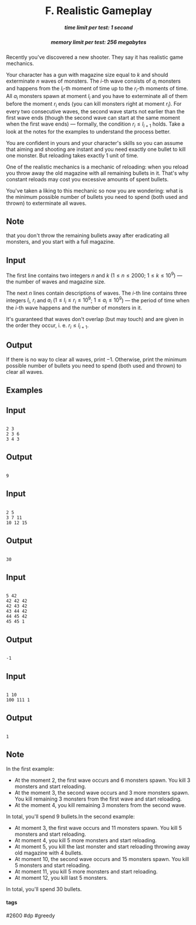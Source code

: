 <h1 style='text-align: center;'> F. Realistic Gameplay</h1>

<h5 style='text-align: center;'>time limit per test: 1 second</h5>
<h5 style='text-align: center;'>memory limit per test: 256 megabytes</h5>

Recently you've discovered a new shooter. They say it has realistic game mechanics.

Your character has a gun with magazine size equal to $k$ and should exterminate $n$ waves of monsters. The $i$-th wave consists of $a_i$ monsters and happens from the $l_i$-th moment of time up to the $r_i$-th moments of time. All $a_i$ monsters spawn at moment $l_i$ and you have to exterminate all of them before the moment $r_i$ ends (you can kill monsters right at moment $r_i$). For every two consecutive waves, the second wave starts not earlier than the first wave ends (though the second wave can start at the same moment when the first wave ends) — formally, the condition $r_i \le l_{i + 1}$ holds. Take a look at the notes for the examples to understand the process better.

You are confident in yours and your character's skills so you can assume that aiming and shooting are instant and you need exactly one bullet to kill one monster. But reloading takes exactly $1$ unit of time.

One of the realistic mechanics is a mechanic of reloading: when you reload you throw away the old magazine with all remaining bullets in it. That's why constant reloads may cost you excessive amounts of spent bullets.

You've taken a liking to this mechanic so now you are wondering: what is the minimum possible number of bullets you need to spend (both used and thrown) to exterminate all waves.

## Note

 that you don't throw the remaining bullets away after eradicating all monsters, and you start with a full magazine.

## Input

The first line contains two integers $n$ and $k$ ($1 \le n \le 2000$; $1 \le k \le 10^9$) — the number of waves and magazine size.

The next $n$ lines contain descriptions of waves. The $i$-th line contains three integers $l_i$, $r_i$ and $a_i$ ($1 \le l_i \le r_i \le 10^9$; $1 \le a_i \le 10^9$) — the period of time when the $i$-th wave happens and the number of monsters in it.

It's guaranteed that waves don't overlap (but may touch) and are given in the order they occur, i. e. $r_i \le l_{i + 1}$.

## Output

If there is no way to clear all waves, print $-1$. Otherwise, print the minimum possible number of bullets you need to spend (both used and thrown) to clear all waves.

## Examples

## Input


```

2 3
2 3 6
3 4 3

```
## Output


```

9

```
## Input


```

2 5
3 7 11
10 12 15

```
## Output


```

30

```
## Input


```

5 42
42 42 42
42 43 42
43 44 42
44 45 42
45 45 1

```
## Output


```

-1

```
## Input


```

1 10
100 111 1

```
## Output


```

1

```
## Note

In the first example: 

* At the moment $2$, the first wave occurs and $6$ monsters spawn. You kill $3$ monsters and start reloading.
* At the moment $3$, the second wave occurs and $3$ more monsters spawn. You kill remaining $3$ monsters from the first wave and start reloading.
* At the moment $4$, you kill remaining $3$ monsters from the second wave.

 In total, you'll spend $9$ bullets.In the second example: 

* At moment $3$, the first wave occurs and $11$ monsters spawn. You kill $5$ monsters and start reloading.
* At moment $4$, you kill $5$ more monsters and start reloading.
* At moment $5$, you kill the last monster and start reloading throwing away old magazine with $4$ bullets.
* At moment $10$, the second wave occurs and $15$ monsters spawn. You kill $5$ monsters and start reloading.
* At moment $11$, you kill $5$ more monsters and start reloading.
* At moment $12$, you kill last $5$ monsters.

 In total, you'll spend $30$ bullets.

#### tags 

#2600 #dp #greedy 